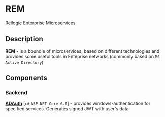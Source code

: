 # REM
Rcilogic Enterprise Microservices

## Description
**REM** - is a boundle of microservices, based on different technologies and provides some useful tools in Enteprise networks (commonly based on `MS Active Directory`)

## Components

### Backend
**[ADAuth](https://github.com/rcilogic/ADAuth)** [`c#`,`ASP.NET Core 6.0`] - provides windows-authentication for specified services. Generates signed JWT with user's data

